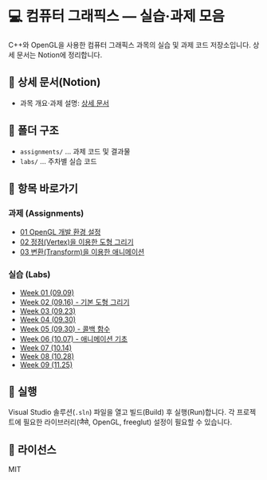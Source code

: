 # 💻 컴퓨터 그래픽스 — 실습·과제 모음

C++와 OpenGL을 사용한 컴퓨터 그래픽스 과목의 실습 및 과제 코드 저장소입니다. 상세 문서는 Notion에 정리합니다.

## 🔗 상세 문서(Notion)
- 과목 개요·과제 설명: [상세 문서](https://www.notion.so/48af0e124a3e4ee69c88dda2a1907bc2?source=copy_link)

## 📂 폴더 구조
- `assignments/` … 과제 코드 및 결과물
- `labs/` … 주차별 실습 코드

## 🧭 항목 바로가기

### 과제 (Assignments)
- [01 OpenGL 개발 환경 설정](https://github.com/jihun-moon/daegu-univ-cs/tree/main/2nd-grade/computer-graphics/assignments/01-opengl-setup)
- [02 정점(Vertex)을 이용한 도형 그리기](https://github.com/jihun-moon/daegu-univ-cs/tree/main/2nd-grade/computer-graphics/assignments/02-vertex-drawing)
- [03 변환(Transform)을 이용한 애니메이션](https://github.com/jihun-moon/daegu-univ-cs/tree/main/2nd-grade/computer-graphics/assignments/03-animation)

### 실습 (Labs)
- [Week 01 (09.09)](https://github.com/jihun-moon/daegu-univ-cs/tree/main/2nd-grade/computer-graphics/labs/01-week-0909)
- [Week 02 (09.16) - 기본 도형 그리기](https://github.com/jihun-moon/daegu-univ-cs/tree/main/2nd-grade/computer-graphics/labs/02-week-0916-drawing-basics)
- [Week 03 (09.23)](https://github.com/jihun-moon/daegu-univ-cs/tree/main/2nd-grade/computer-graphics/labs/03-week-0923)
- [Week 04 (09.30)](https://github.com/jihun-moon/daegu-univ-cs/tree/main/2nd-grade/computer-graphics/labs/04-week-0930)
- [Week 05 (09.30) - 콜백 함수](https://github.com/jihun-moon/daegu-univ-cs/tree/main/2nd-grade/computer-graphics/labs/04-week-0930-callbacks)
- [Week 06 (10.07) - 애니메이션 기초](https://github.com/jihun-moon/daegu-univ-cs/tree/main/2nd-grade/computer-graphics/labs/05-week-1007-animation-basics)
- [Week 07 (10.14)](https://github.com/jihun-moon/daegu-univ-cs/tree/main/2nd-grade/computer-graphics/labs/06-week-1014)
- [Week 08 (10.28)](https://github.com/jihun-moon/daegu-univ-cs/tree/main/2nd-grade/computer-graphics/labs/07-week-1028)
- [Week 09 (11.25)](https://github.com/jihun-moon/daegu-univ-cs/tree/main/2nd-grade/computer-graphics/labs/08-week-1125)

## 🚀 실행
Visual Studio 솔루션(`.sln`) 파일을 열고 빌드(Build) 후 실행(Run)합니다. 각 프로젝트에 필요한 라이브러리(जैसे, OpenGL, freeglut) 설정이 필요할 수 있습니다.

## 📄 라이선스
MIT
